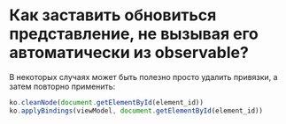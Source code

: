 # Как заставить обновиться представление, не вызывая его автоматически из observable?

В некоторых случаях может быть полезно просто удалить привязки, а затем повторно применить:

```javascript
ko.cleanNode(document.getElementById(element_id))
ko.applyBindings(viewModel, document.getElementById(element_id))
```